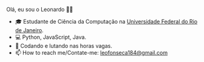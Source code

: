 Olá, eu sou o Leonardo ✋🏾

- 🎓 Estudante de Ciência da Computação na [Universidade Federal do Rio de Janeiro](https://ufrj.br/).
- 💻 Python, JavaScript, Java.
- 🥊 Codando e lutando nas horas vagas.
- 📫 How to reach me/Contate-me: leofonseca184@gmail.com